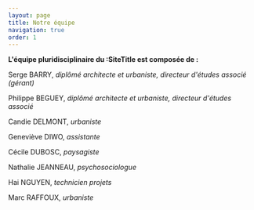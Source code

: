 ```yaml
---
layout: page
title: Notre équipe
navigation: true
order: 1
---
```


**L'équipe pluridisciplinaire du :SiteTitle est composée de :**

Serge BARRY, _diplômé architecte et urbaniste, directeur d'études associé (gérant)_

Philippe BEGUEY, _diplômé architecte et urbaniste, directeur d'études associé_

Candie DELMONT, _urbaniste_

Geneviève DIWO, _assistante_

Cécile DUBOSC, _paysagiste_

Nathalie JEANNEAU, _psychosociologue_

Hai NGUYEN, _technicien projets_

Marc RAFFOUX, _urbaniste_
